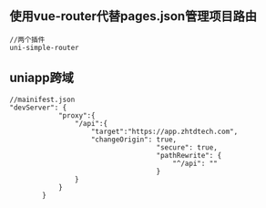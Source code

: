 ## 使用vue-router代替pages.json管理项目路由

```
//两个插件
uni-simple-router
```

## uniapp跨域

```
//mainifest.json
"devServer": {
			"proxy":{
				"/api":{
					"target":"https://app.zhtdtech.com",
					"changeOrigin": true,
									"secure": true,
									"pathRewrite": {
										"^/api": ""
									}
				}
			}
		}
```

